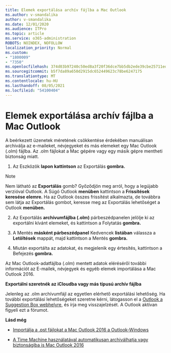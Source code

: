 ```yaml
---
title: Elemek exportálása archív fájlba a Mac Outlook
ms.author: v-smandalika
author: v-smandalika
ms.date: 12/01/2020
ms.audience: ITPro
ms.topic: article
ms.service: o365-administration
ROBOTS: NOINDEX, NOFOLLOW
localization_priority: Normal
ms.custom:
- "1800009"
- "7350"
ms.openlocfilehash: 374d03b97240c50ed8a3f20f36dce7bb5db2ede39cbe25711ed615efdbe1ac93
ms.sourcegitcommit: b5f7da89a650d2915dc652449623c78be6247175
ms.translationtype: MT
ms.contentlocale: hu-HU
ms.lasthandoff: 08/05/2021
ms.locfileid: "54100404"
---
```

# <a name="export-items-to-an-archive-file-in-outlook-for-mac"></a>Elemek exportálása archív fájlba a Mac Outlook

A beérkezett üzenetek méretének csökkentése érdekében manuálisan archiválja az e-maileket, névjegyeket és más elemeket egy Mac Outlook (.olm) fájlba. Az .olm fájlokat a Mac gépére vagy egy másik gépre mentheti biztonság miatt.

1. Az Eszközök **lapon kattintson** az Exportálás **gombra.**

> [!NOTE]
> Nem látható az **Exportálás** gomb? Győződjön meg arról, hogy a legújabb verzióval Outlook. A Súgó Outlook **menüben** kattintson a **Frissítések keresése elemre.** Ha az Outlook összes frissítést alkalmazta, de továbbra  sem látja az  Exportálás gombot, keresse meg az Exportálás lehetőséget a Outlook **menüben.**

2. Az Exportálás **archívumfájlba (.olm)** párbeszédpanelen jelölje ki az exportálni kívánt elemeket, és kattintson a Folytatás **gombra.**

3. A Mentés **másként párbeszédpanel** Kedvencek **listában** válassza a **Letöltések** mappát, majd kattintson a Mentés **gombra.**

4. Miután exportálta az adatokat, és megjelenik egy értesítés, kattintson a Befejezés **gombra.**

Az Mac Outlook-adatfájlba (.olm) mentett adatok eléréséről további információt az [](https://support.microsoft.com/office/import-and-export-outlook-email-contacts-and-calendar-92577192-3881-4502-b79d-c3bbada6c8ef#ID0EAACAAA=macOS)E-mailek, névjegyek és egyéb elemek importálása a Mac Outlook 2016.

**Exportálni szeretnék az iCloudba vagy más típusú archív fájlba**

Jelenleg az .olm archívumfájl az egyetlen elérhető exportálási lehetőség. Ha további exportálási lehetőségeket szeretne kérni, látogasson el a [Outlook a Suggestion Box webhelyre,](https://outlook.uservoice.com/) és írja meg visszajelzését. A Outlook aktívan figyeli ezt a fórumot.

**Lásd még**

- [Importálja a .pst fájlokat a Mac Outlook 2016 a Outlook-Windows](https://support.microsoft.com/office/import-a-pst-file-into-outlook-for-mac-from-outlook-for-windows-b4a6a1d6-94bb-4c85-a4fc-a83dc690e18c)

- [A Time Machine használatával automatikusan archiválhatja vagy biztonságiba is Mac Outlook 2016](https://support.microsoft.com/office/automatically-archive-or-back-up-outlook-for-mac-items-441fcce5-2262-4b64-ac8c-fa949df989f5)
